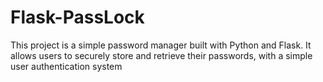 # Flask-PassLock
This project is a simple password manager built with Python and Flask. It allows users to securely store and retrieve their passwords, with a simple user authentication system
